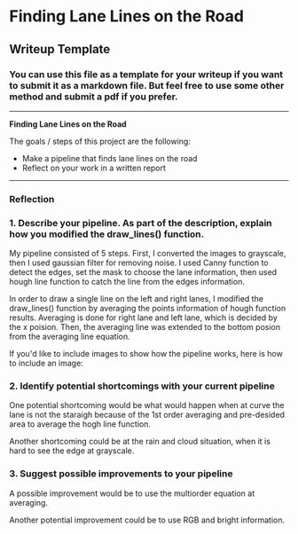 # **Finding Lane Lines on the Road** 

## Writeup Template

### You can use this file as a template for your writeup if you want to submit it as a markdown file. But feel free to use some other method and submit a pdf if you prefer.

---

**Finding Lane Lines on the Road**

The goals / steps of this project are the following:
* Make a pipeline that finds lane lines on the road
* Reflect on your work in a written report


[//]: # (Image References)

[image1]: ./examples/final_pic.PNG "Detect the lanes"

---

### Reflection

### 1. Describe your pipeline. As part of the description, explain how you modified the draw_lines() function.

My pipeline consisted of 5 steps. First, I converted the images to grayscale, then I used gaussian filter for removing noise. I used Canny function to detect the edges, set the mask to choose the lane information, then used hough line function to catch the line from the edges information.

In order to draw a single line on the left and right lanes, I modified the draw_lines() function by averaging the points information of hough function results. Averaging is done for right lane and left lane, which is decided by the x poision. Then, the averaging line was extended to the bottom posion from the averaging line equation.

If you'd like to include images to show how the pipeline works, here is how to include an image: 

[image1]: ./examples/final_pic.PNG "Detect the lanes"


### 2. Identify potential shortcomings with your current pipeline


One potential shortcoming would be what would happen when at curve the lane is not the staraigh because of the 1st order averaging and pre-desided area to average the hogh line function.

Another shortcoming could be at the rain and cloud situation, when it is hard to see the edge at grayscale.


### 3. Suggest possible improvements to your pipeline

A possible improvement would be to use the multiorder equation at averaging.

Another potential improvement could be to use RGB and bright information.
